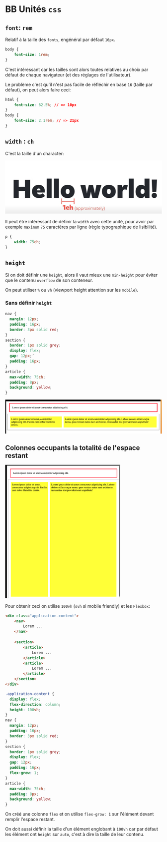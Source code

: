 # BB Unités `css`

## `font`: `rem` 

Relatif à la taille des `fonts`, engénéral par défaut `16px`.

```css
body {
    font-size: 1rem;
}
```

C'est intéressant car les tailles sont alors toutes relatives au choix par défaut de chaque navigateur (et des réglages de l'utilisateur).

Le problème c'est qu'il n'est pas facile de réfléchir en base `16` (taille par défaut), on peut alors faire ceci:

```css
html {
    font-size: 62.5%; // => 10px
}
body {
    font-size: 2.1rem; // => 21px
}
```

##  `width` : `ch`
C'est la taille d'un character:

<img src="assets/one-ch-approximativly.png" alt="one-ch-approximativly" />

Il peut être intéressant de définir la `width` avec cette unité, pour avoir par exemple `maximum` `75` caractères par ligne (règle typographique de lisibilité).

```css
p {
    width: 75ch;
}
```



## `height`

Si on doit définir une `height`, alors il vaut mieux une `min-height` pour éviter que le contenu `overflow` de son conteneur.

On peut utiliser `%` ou `vh` (viewport height attention sur les `mobile`).

### Sans définir `height`

```css
nav {
  margin: 12px;
  padding: 16px;
  border: 3px solid red;
}
section {
  border: 1px solid grey;
  display: flex;
  gap: 12px;’
  padding: 16px;
}
article {
  max-width: 75ch;
  padding: 8px;
  background: yellow;
}
```

<img src="assets/no-setting-for-height.png" alt="no-setting-for-height" />



## Colonnes occupants la totalité de l'espace restant

<img src="assets/all-height-space-full-content-fill.png" alt="all-height-space-full-content-fill" style="zoom:50%;" />

Pour obtenir ceci on utilise `100vh` (`svh` si mobile friendly) et les `Flexbox`:

```html
<div class="application-content">
    <nav>
    	Lorem ... 
    </nav>

    <section>
        <article>
        	Lorem ...
        </article>
        <article>
        	Lorem ...
        </article>
    </section>
</div>
```

```css
.application-content {
  display: flex;
  flex-direction: column;
  height: 100vh;
}
nav {
  margin: 12px;
  padding: 16px;
  border: 3px solid red;
}
section {
  border: 1px solid grey;
  display: flex;
  gap: 12px;
  padding: 16px;
  flex-grow: 1;
}
article {
  max-width: 75ch;
  padding: 8px;
  background: yellow;
}
```

On créé une colonne `flex` et on utilise `flex-grow: 1` sur l'élément devant remplir l'espace restant.

On doit aussi définir la taille d'un élément englobant à `100vh` car par défaut les élément ont `height` sur `auto`, c'est à dire la taille de leur contenu.























